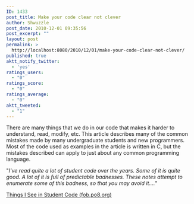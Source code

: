 ```yaml
---
ID: 1433
post_title: Make your code clear not clever
author: Shwuzzle
post_date: 2010-12-01 09:35:56
post_excerpt: ""
layout: post
permalink: >
  http://localhost:8080/2010/12/01/make-your-code-clear-not-clever/
published: true
aktt_notify_twitter:
  - 'yes'
ratings_users:
  - "0"
ratings_score:
  - "0"
ratings_average:
  - "0"
aktt_tweeted:
  - "1"
---
```

There are many things that we do in our code that makes it harder to understand, read, modify, etc. This article describes many of the common mistakes made by many undergraduate students and new programmers. Most of the code used as examples in the article is written in C, but the mistakes described can apply to just about any common programming language.

"<em>I've read quite a lot of student code over the years. Some of it is quite good. A lot of it is full of predictable badnesses. These notes attempt to enumerate some of this badness, so that you may avoid it....</em>"

<a href="http://fob.po8.org/student-code">Things I See in Student Code (fob.po8.org)</a>